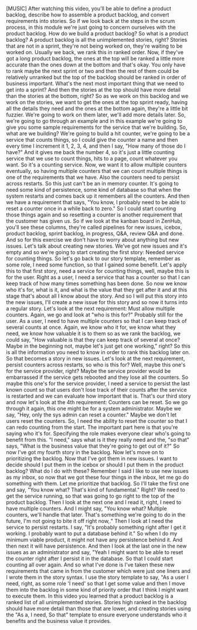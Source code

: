 [MUSIC] After watching this video, you'll be able to define a product backlog,
describe how to assemble a product backlog, and convert requirements into
stories. So if we look back at the steps in the scrum process, in this module
we're just going to concern ourselves with the product backlog. How do we build
a product backlog? So what is a product backlog? A product backlog is all the
unimplemented stories, right? Stories that are not in a sprint, they're not
being worked on, they're waiting to be worked on. Usually we back, we rank this
in ranked order. Now, if they've got a long product backlog, the ones at the top
will be ranked a little more accurate than the ones down at the bottom and
that's okay. You only have to rank maybe the next sprint or two and then the
rest of them could be relatively unranked but the top of the backlog should be
ranked in order of business important. What's the next most important thing that
we need to get into a sprint? And then the stories at the top should have more
detail than the stories at the bottom, right? So as we work on this backlog and
we work on the stories, we want to get the ones at the top sprint ready, having
all the details they need and the ones at the bottom again, they're a little bit
fuzzier. We're going to work on them later, we'll add more details later. So,
we're going to go through an example and in this example we're going to give you
some sample requirements for the service that we're building.  So, what are we
building? We're going to build a hit counter, we're going to be a service that
counts things, so I could give the counter a name and then every time I
increment it 1, 2, 3, 4, and then I say, "How many of those do I have?" And it
gives me back the number 4, so it's just a little counting service that we use
to count things, hits to a page, count whatever you want. So it's a counting
service. Now, we want it to allow multiple counters eventually, so having
multiple counters that we can count multiple things is one of the requirements
that we have. Also the counters need to persist across restarts. So this just
can't be an in memory counter. It's going to need some kind of persistence, some
kind of database so that when the system restarts and comes back up it remembers
all the counters. And then we have a requirement that says, "You know, I
probably need to be able to reset a counter once in a while back to zero." So I
could start counting those things again and so resetting a counter is another
requirement that the customer has given us. So if we look at the kanban board in
ZenHub, you'll see these columns, they're called pipelines for new issues,
icebox, product backlog, sprint backlog, in progress, Q&A, review Q&A and done.
And so for this exercise we don't have to worry about anything but new issues.
Let's talk about creating new stories.  We've got new issues and it's empty and
so we're going to start creating the first story: Needed service for counting
things. So let's go back to our story template, remember as some role, I need
some function, so that I gained some benefit. Let's apply this to that first
story, need a service for counting things, well, maybe this is for the user.
Right as a user, I need a service that has a counter so that I can keep track of
how many times something has been done. So now we know who it's for, what is it,
and what is the value that they get after it and at this stage that's about all
I know about the story. And so I will put this story into the new issues, I'll
create a new issue for this story and so now it turns into a regular story.
Let's look at the next requirement: Must allow multiple counters. Again, we go
and look at "who is this for?" Probably still for the user. As a user, I need to
have multiple counters so that I can keep track of several counts at once.
Again, we know who it for, we know what they need, we know how valuable it is to
them so as we rank the backlog, we could say, "How valuable is that they can
keep track of several at once? Maybe in the beginning not, maybe let's just get
one working," right? So this is all the information you need to know in order to
rank this backlog later on. So that becomes a story in new issues. Let's look at
the next requirement, persist counters across restarts, so who is this for?
Well, maybe this one's for the service provider, right? Maybe the service
provider would be embarrassed if the service gets rebooted and they lose all the
counters. So maybe this one's for the service provider, I need a service to
persist the last known count so that users don't lose track of their counts
after the service is restarted and we can evaluate how important that is. That's
our third story and now let's look at the 4th requirement: Counters can be
reset. So we go through it again, this one might be for a system administrator.
Maybe we say, "Hey, only the sys admin can reset a counter." Maybe we don't let
users reset the counters. So, I need the ability to reset the counter so that I
can redo counting from the start. The important part here is that you're saying
who it's for. Specifying the role makes everyone clear who's going to benefit
from this. "I need," says what is it they really need and the, "so that" says,
"What is the business value that they're going to get out of it?" So now I've
got my fourth story in the backlog. Now let's move on to prioritizing the
backlog. Now that I've got them in new issues. I want to decide should I put
them in the icebox or should I put them in the product backlog? What do I do
with these? Remember I said I like to use new issues as my inbox, so now that we
got these four things in the inbox, let me go do something with them. Let me
prioritize that backlog. So I'll take the first one and say, "You know what?
That's kind of fundamental." Right? We need to get the service running, so that
was going to go right to the top of the product backlog. Then I look at the next
one and I read it, right, I need to have multiple counters. And I might say,
"You know what? Multiple counters, we'll handle that later. That's something
we're going to do in the future, I'm not going to bite it off right now,." Then
I look at I need the service to persist restarts. I say, "It's probably
something right after I get it working. I probably want to put a database behind
it." So when I do my minimum viable product, it might not have any persistence
behind it. And then next it will have persistence. And then I look at the last
one in the new issues as an administrator and say, "Yeah I might want to be able
to reset the counter right after I persist it in the database. So that I could
start counting all over again. And so what I've done is I've taken these new
requirements that came in from the customer which were just one liners and I
wrote them in the story syntax. I use the story template to say, "As a user I
need, right, as some role 'I need' so that I get some value and then I move them
into the backlog in some kind of priority order that I think I might want to
execute them. In this video you learned that a product backlog is a ranked list
of all unimplemented stories. Stories high ranked in the backlog should have
more detail than those that are lower, and creating stories using the "As a,  I
need, So that" template to ensure everyone understands who it benefits and the
business value it provides.
